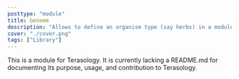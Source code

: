 ```yaml
---
posttype: "module" 
title: Genome
description: "Allows to define an organism type (say herbs) in a module, define the properties they have based on the DNA (genes) and this module will handle breeding organisms and their DNA changes (including mutations)."
cover: "./cover.png"
tags: ["Library"]
---
```

This is a module for Terasology. It is currently lacking a README.md for documenting its purpose, usage, and contribution to Terasology.